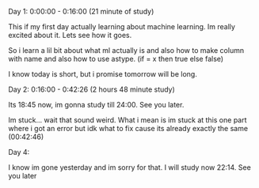 Day 1: 0:00:00 - 0:16:00 (21 minute of study)

This if my first day actually learning about machine learning. Im really excited about it. Lets see how it goes.

So i learn a lil bit about what ml actually is and also how to make column with name and also how to use astype. (if = x then true else false)

I know today is short, but i promise tomorrow will be long.

Day 2: 0:16:00 - 0:42:26 (2 hours 48 minute study)

Its 18:45 now, im gonna study till 24:00. See you later.

Im stuck... wait that sound weird. What i mean is im stuck at this one part where i got an error but idk what to fix cause its already exactly the same (00:42:46)

Day 4:

I know im gone yesterday and im sorry for that. I will study now 22:14. See you later
